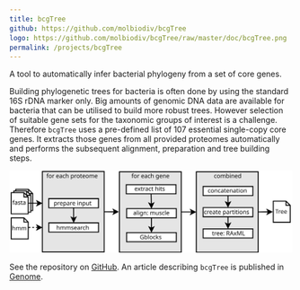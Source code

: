 ```yaml
---
title: bcgTree
github: https://github.com/molbiodiv/bcgTree
logo: https://github.com/molbiodiv/bcgTree/raw/master/doc/bcgTree.png
permalink: /projects/bcgTree
---
```


A tool to automatically infer bacterial phylogeny from a set of core genes.

Building phylogenetic trees for bacteria is often done by using the standard 16S rDNA marker only.
Big amounts of genomic DNA data are available for bacteria that can be utilised to build more robust trees.
However selection of suitable gene sets for the taxonomic groups of interest is a challenge.
Therefore `bcgTree` uses a pre-defined list of 107 essential single-copy core genes.
It extracts those genes from all provided proteomes automatically and performs the subsequent alignment, preparation and tree building steps.

![Workflow](/images/bcgTree_workflow.svg)

See the repository on [GitHub]({{page.github}}).
An article describing `bcgTree` is published in [Genome](https://www.nrcresearchpress.com/doi/abs/10.1139/gen-2015-0175).

